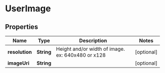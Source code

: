 
# UserImage

## Properties
Name | Type | Description | Notes
------------ | ------------- | ------------- | -------------
**resolution** | **String** | Height and/or width of image. ex: 640x480 or x128 |  [optional]
**imageUri** | **String** |  |  [optional]



